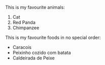 This is my favourite animals:
1. Cat
2. Red Panda
3. Chimpanzee

This is my favourite foods in no special order:
* Caracois
* Peixinho cozido com batata
* Caldeirada de Peixe
